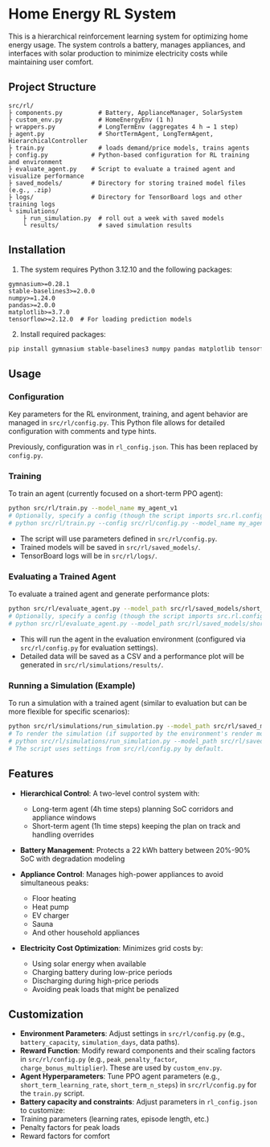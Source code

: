 # Home Energy RL System

This is a hierarchical reinforcement learning system for optimizing home energy usage. The system controls a battery, manages appliances, and interfaces with solar production to minimize electricity costs while maintaining user comfort.

## Project Structure

```
src/rl/
├ components.py          # Battery, ApplianceManager, SolarSystem  
├ custom_env.py          # HomeEnergyEnv (1 h)  
├ wrappers.py            # LongTermEnv (aggregates 4 h → 1 step)  
├ agent.py               # ShortTermAgent, LongTermAgent, HierarchicalController  
├ train.py               # loads demand/price models, trains agents  
├ config.py            # Python-based configuration for RL training and environment
├ evaluate_agent.py    # Script to evaluate a trained agent and visualize performance
├ saved_models/        # Directory for storing trained model files (e.g., .zip)
├ logs/                # Directory for TensorBoard logs and other training logs
└ simulations/
    ├ run_simulation.py  # roll out a week with saved models
    └ results/           # saved simulation results
```

## Installation

1. The system requires Python 3.12.10 and the following packages:

```
gymnasium>=0.28.1
stable-baselines3>=2.0.0
numpy>=1.24.0
pandas>=2.0.0
matplotlib>=3.7.0
tensorflow>=2.12.0  # For loading prediction models
```

2. Install required packages:

```bash
pip install gymnasium stable-baselines3 numpy pandas matplotlib tensorflow
```

## Usage

### Configuration

Key parameters for the RL environment, training, and agent behavior are managed in `src/rl/config.py`.
This Python file allows for detailed configuration with comments and type hints.

Previously, configuration was in `rl_config.json`. This has been replaced by `config.py`.

### Training

To train an agent (currently focused on a short-term PPO agent):

```bash
python src/rl/train.py --model_name my_agent_v1 
# Optionally, specify a config (though the script imports src.rl.config by default):
# python src/rl/train.py --config src/rl/config.py --model_name my_agent_v1
```

- The script will use parameters defined in `src/rl/config.py`.
- Trained models will be saved in `src/rl/saved_models/`.
- TensorBoard logs will be in `src/rl/logs/`.

### Evaluating a Trained Agent

To evaluate a trained agent and generate performance plots:

```bash
python src/rl/evaluate_agent.py --model_path src/rl/saved_models/short_term_agent_final.zip 
# Optionally, specify a config (though the script imports src.rl.config by default):
# python src/rl/evaluate_agent.py --model_path src/rl/saved_models/short_term_agent_final.zip --config src/rl/config.py
```

- This will run the agent in the evaluation environment (configured via `src/rl/config.py` for evaluation settings).
- Detailed data will be saved as a CSV and a performance plot will be generated in `src/rl/simulations/results/`.

### Running a Simulation (Example)

To run a simulation with a trained agent (similar to evaluation but can be more flexible for specific scenarios):

```bash
python src/rl/simulations/run_simulation.py --model_path src/rl/saved_models/short_term_agent_final.zip
# To render the simulation (if supported by the environment's render mode):
# python src/rl/simulations/run_simulation.py --model_path src/rl/saved_models/short_term_agent_final.zip --render
# The script uses settings from src/rl/config.py by default.
```

## Features

- **Hierarchical Control**: A two-level control system with:
  - Long-term agent (4h time steps) planning SoC corridors and appliance windows
  - Short-term agent (1h time steps) keeping the plan on track and handling overrides

- **Battery Management**: Protects a 22 kWh battery between 20%-90% SoC with degradation modeling

- **Appliance Control**: Manages high-power appliances to avoid simultaneous peaks:
  - Floor heating
  - Heat pump
  - EV charger
  - Sauna
  - And other household appliances

- **Electricity Cost Optimization**: Minimizes grid costs by:
  - Using solar energy when available
  - Charging battery during low-price periods
  - Discharging during high-price periods
  - Avoiding peak loads that might be penalized

## Customization

- **Environment Parameters**: Adjust settings in `src/rl/config.py` (e.g., `battery_capacity`, `simulation_days`, data paths).
- **Reward Function**: Modify reward components and their scaling factors in `src/rl/config.py` (e.g., `peak_penalty_factor`, `charge_bonus_multiplier`). These are used by `custom_env.py`.
- **Agent Hyperparameters**: Tune PPO agent parameters (e.g., `short_term_learning_rate`, `short_term_n_steps`) in `src/rl/config.py` for the `train.py` script.
- **Battery capacity and constraints**: Adjust parameters in `rl_config.json` to customize:
- Training parameters (learning rates, episode length, etc.)
- Penalty factors for peak loads
- Reward factors for comfort 